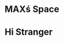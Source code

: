 <html>
<head>
  <h1>MAXś Space</h1>
<script src="https://cdn.onesignal.com/sdks/web/v16/OneSignalSDK.page.js" defer></script>
<script>
   window.OneSignalDeferred = window.OneSignalDeferred || [];
   {
    OneSignal.init({
      appId: "f11399dd-e198-41a0-8aae-a2a6e1448ad5",
OneSignal.login(externalID);
console.log('Logged in');
OneSignal.User.PushSubscription.id; 
console.log("OneSignal user ID:", userId);
var settings = {
"url": "https://api.onesignal.com/apps/f11399dd-e198-41a0-8aae-a2a6e1448ad5/subscriptions/"+ userId +"/user/identity",
"method": "GET",
"timeout": 5,
};
});
});
</script>
</head>
<body>
<h1>Hi Stranger</h1>
</body>
</html>
